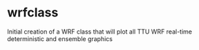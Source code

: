 # wrfclass
Initial creation of a WRF class that will plot all TTU WRF real-time deterministic and ensemble graphics 
